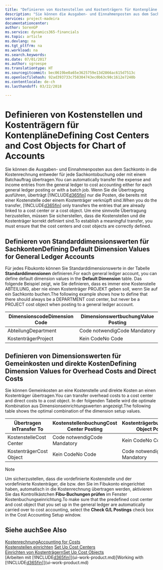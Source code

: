 ```yaml
---
title: "Definieren von Kostenstellen und Kostenträgern für Kontenpläne | Microsoft Docs"
description: "Sie können die Ausgaben- und Einnahmenposten aus dem Sachkonto in die Kostenrechnung entweder für jede Sachkontobuchung oder mit einem Batchauftrag übertragen. Wenn Sie die Übertragung ausführen, überträgt das System nur die Posten, die bereits mit einer Kostenstelle oder einem Kostenträger verknüpft sind. Um eine sinnvolle Übertragung herzustellen, müssen Sie sicherstellen, dass die Kostenstellen und die Kostenträger korrekt definiert sind."
services: project-madeira
documentationcenter: 
author: SorenGP
ms.service: dynamics365-financials
ms.topic: article
ms.devlang: na
ms.tgt_pltfrm: na
ms.workload: na
ms.search.keywords: 
ms.date: 07/01/2017
ms.author: sgroespe
ms.translationtype: HT
ms.sourcegitcommit: bec0619be0a65e3625759e13d2866ac615d7513c
ms.openlocfilehash: 92ad393733c758304743ec0b63c98c1612e7240b
ms.contentlocale: de-ch
ms.lasthandoff: 03/22/2018

---
```

# <a name="defining-cost-centers-and-cost-objects-for-chart-of-accounts"></a><span data-ttu-id="121cc-105">Definieren von Kostenstellen und Kostenträgern für Kontenpläne</span><span class="sxs-lookup"><span data-stu-id="121cc-105">Defining Cost Centers and Cost Objects for Chart of Accounts</span></span>
<span data-ttu-id="121cc-106">Sie können die Ausgaben- und Einnahmenposten aus dem Sachkonto in die Kostenrechnung entweder für jede Sachkontobuchung oder mit einem Batchauftrag übertragen.</span><span class="sxs-lookup"><span data-stu-id="121cc-106">You can automatically transfer the expense and income entries from the general ledger to cost accounting either for each general ledger posting or with a batch job.</span></span> <span data-ttu-id="121cc-107">Wenn Sie die Übertragung ausführen, überträgt [!INCLUDE[d365fin](includes/d365fin_md.md)] nur die Posten, die bereits mit einer Kostenstelle oder einem Kostenträger verknüpft sind.</span><span class="sxs-lookup"><span data-stu-id="121cc-107">When you do the transfer, [!INCLUDE[d365fin](includes/d365fin_md.md)] only transfers the entries that are already linked to a cost center or a cost object.</span></span> <span data-ttu-id="121cc-108">Um eine sinnvolle Übertragung herzustellen, müssen Sie sicherstellen, dass die Kostenstellen und die Kostenträger korrekt definiert sind.</span><span class="sxs-lookup"><span data-stu-id="121cc-108">To establish a meaningful transfer, you must ensure that the cost centers and cost objects are correctly defined.</span></span>  

## <a name="defining-default-dimension-values-for-general-ledger-accounts"></a><span data-ttu-id="121cc-109">Definieren von Standarddimensionswerten für Sachkonten</span><span class="sxs-lookup"><span data-stu-id="121cc-109">Defining Default Dimension Values for General Ledger Accounts</span></span>  
<span data-ttu-id="121cc-110">Für jedes Fibukonto können Sie Standarddimensionswerte in der Tabelle **Standarddimensionen** definieren.</span><span class="sxs-lookup"><span data-stu-id="121cc-110">For each general ledger account, you can define default dimension values in the **Default Dimension** table.</span></span> <span data-ttu-id="121cc-111">Das folgende Beispiel zeigt, wie Sie definieren, dass es immer eine Kostenstelle ABTEILUNG, aber nie einen Kostenträger PROJEKT geben soll, wenn Sie auf ein Sachkonto buchen.</span><span class="sxs-lookup"><span data-stu-id="121cc-111">The following example shows how to define that there should always be a DEPARTMENT cost center, but never be a PROJECT cost object when posting to a general ledger account.</span></span>  

|<span data-ttu-id="121cc-112">**Dimensionscode**</span><span class="sxs-lookup"><span data-stu-id="121cc-112">**Dimension Code**</span></span>|<span data-ttu-id="121cc-113">**Dimensionswertbuchung**</span><span class="sxs-lookup"><span data-stu-id="121cc-113">**Value Posting**</span></span>|  
|------------------------------------------|-----------------------------------------|  
|<span data-ttu-id="121cc-114">Abteilung</span><span class="sxs-lookup"><span data-stu-id="121cc-114">Department</span></span>|<span data-ttu-id="121cc-115">Code notwendig</span><span class="sxs-lookup"><span data-stu-id="121cc-115">Code Mandatory</span></span>|  
|<span data-ttu-id="121cc-116">Kostenträger</span><span class="sxs-lookup"><span data-stu-id="121cc-116">Project</span></span>|<span data-ttu-id="121cc-117">Kein Code</span><span class="sxs-lookup"><span data-stu-id="121cc-117">No Code</span></span>|  

## <a name="defining-dimension-values-for-overhead-costs-and-direct-costs"></a><span data-ttu-id="121cc-118">Definieren von Dimensionswerten für Gemeinkosten und direkte Kosten</span><span class="sxs-lookup"><span data-stu-id="121cc-118">Defining Dimension Values for Overhead Costs and Direct Costs</span></span>  
 <span data-ttu-id="121cc-119">Sie können Gemeinkosten an eine Kostenstelle und direkte Kosten an einen Kostenträger übertragen.</span><span class="sxs-lookup"><span data-stu-id="121cc-119">You can transfer overhead costs to a cost center and direct costs to a cost object.</span></span> <span data-ttu-id="121cc-120">In der folgenden Tabelle wird die optimale Kombination aus Dimensionseinrichtungswerten angezeigt.</span><span class="sxs-lookup"><span data-stu-id="121cc-120">The following table shows the optimal combination of the dimension setup values.</span></span>  

|<span data-ttu-id="121cc-121">Übertragen in</span><span class="sxs-lookup"><span data-stu-id="121cc-121">Transfer To</span></span>|<span data-ttu-id="121cc-122">Kostenstellenbuchung</span><span class="sxs-lookup"><span data-stu-id="121cc-122">Cost Center Posting</span></span>|<span data-ttu-id="121cc-123">Kostenträgerbuchung</span><span class="sxs-lookup"><span data-stu-id="121cc-123">Cost Object Posting</span></span>|  
|-----------------|-------------------------|-------------------------|  
|<span data-ttu-id="121cc-124">Kostenstelle</span><span class="sxs-lookup"><span data-stu-id="121cc-124">Cost Center</span></span>|<span data-ttu-id="121cc-125">Code notwendig</span><span class="sxs-lookup"><span data-stu-id="121cc-125">Code Mandatory</span></span>|<span data-ttu-id="121cc-126">Kein Code</span><span class="sxs-lookup"><span data-stu-id="121cc-126">No Code</span></span>|  
|<span data-ttu-id="121cc-127">Kostenträger</span><span class="sxs-lookup"><span data-stu-id="121cc-127">Cost Object</span></span>|<span data-ttu-id="121cc-128">Kein Code</span><span class="sxs-lookup"><span data-stu-id="121cc-128">No Code</span></span>|<span data-ttu-id="121cc-129">Code notwendig</span><span class="sxs-lookup"><span data-stu-id="121cc-129">Code Mandatory</span></span>|  

> [!NOTE]  
>  <span data-ttu-id="121cc-130">Um sicherzustellen, dass die vordefinierte Kostenstelle und der vordefinierte Kostenträger, die bzw. den Sie im Fibukonto eingerichtet haben, automatisch in die Kostenrechnung übertragen werden, aktivieren Sie das Kontrollkästchen **Fibu-Buchungen prüfen** im Fenster Kostenbuchungseinrichtung.</span><span class="sxs-lookup"><span data-stu-id="121cc-130">To make sure that the predefined cost center and cost object that you set up in the general ledger are automatically carried over to cost accounting, select the **Check G/L Postings** check box in the Cost Accounting Setup window.</span></span>  

## <a name="see-also"></a><span data-ttu-id="121cc-131">Siehe auch</span><span class="sxs-lookup"><span data-stu-id="121cc-131">See Also</span></span>  
[<span data-ttu-id="121cc-132">Kostenrechnung</span><span class="sxs-lookup"><span data-stu-id="121cc-132">Accounting for Costs</span></span>](finance-manage-cost-accounting.md)  
<span data-ttu-id="121cc-133">[Kostenstellen einrichten](finance-how-to-set-up-cost-centers.md) </span><span class="sxs-lookup"><span data-stu-id="121cc-133">[Set Up Cost Centers](finance-how-to-set-up-cost-centers.md) </span></span>  
[<span data-ttu-id="121cc-134">Einrichten von Kostenträgern</span><span class="sxs-lookup"><span data-stu-id="121cc-134">Set Up Cost Objects</span></span>](finance-how-to-set-up-cost-objects.md)  
<span data-ttu-id="121cc-135">[Arbeiten mit [!INCLUDE[d365fin](includes/d365fin_md.md)]](ui-work-product.md)</span><span class="sxs-lookup"><span data-stu-id="121cc-135">[Working with [!INCLUDE[d365fin](includes/d365fin_md.md)]](ui-work-product.md)</span></span>

